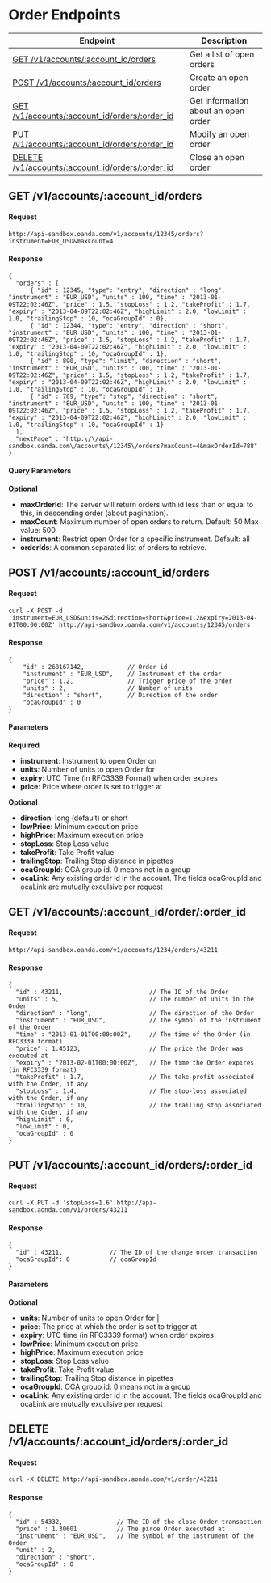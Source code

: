 # Order Endpoints

| Endpoint | Description |
| ---- | ---- |
| [GET /v1/accounts/:account_id/orders](https://github.com/oanda/apidocs/blob/master/sections/orders.md#get-v1accountsaccount_idorders) | Get a list of open orders |
| [POST /v1/accounts/:account_id/orders](https://github.com/oanda/apidocs/blob/master/sections/orders.md#post-v1accountsaccount_idorders) | Create an open order |
| [GET /v1/accounts/:account_id/orders/:order_id](https://github.com/oanda/apidocs/blob/master/sections/orders.md#get-v1accountsaccount_idorderorder_id) | Get information about an open order |
| [PUT /v1/accounts/:account_id/orders/:order_id](https://github.com/oanda/apidocs/blob/master/sections/orders.md#put-v1accountsaccount_idordersorder_id) | Modify an open order |
| [DELETE /v1/accounts/:account_id/orders/:order_id](https://github.com/oanda/apidocs/blob/master/sections/orders.md#delete-v1accountsaccount_idordersorder_id) | Close an open order |


## GET /v1/accounts/:account_id/orders

#### Request
    http://api-sandbox.oanda.com/v1/accounts/12345/orders?instrument=EUR_USD&maxCount=4

#### Response
    {
      "orders" : [
          { "id" : 12345, "type": "entry", "direction" : "long", "instrument" : "EUR_USD", "units" : 100, "time" : "2013-01-09T22:02:46Z", "price" : 1.5, "stopLoss" : 1.2, "takeProfit" : 1.7, "expiry" : "2013-04-09T22:02:46Z", "highLimit" : 2.0, "lowLimit" : 1.0, "trailingStop" : 10, "ocaGroupId" : 0},
          { "id" : 12344, "type": "entry", "direction" : "short", "instrument" : "EUR_USD", "units" : 100, "time" : "2013-01-09T22:02:46Z", "price" : 1.5, "stopLoss" : 1.2, "takeProfit" : 1.7, "expiry" : "2013-04-09T22:02:46Z", "highLimit" : 2.0, "lowLimit" : 1.0, "trailingStop" : 10, "ocaGroupId" : 1},
          { "id" : 890, "type": "limit", "direction" : "short", "instrument" : "EUR_USD", "units" : 100, "time" : "2013-01-09T22:02:46Z", "price" : 1.5, "stopLoss" : 1.2, "takeProfit" : 1.7, "expiry" : "2013-04-09T22:02:46Z", "highLimit" : 2.0, "lowLimit" : 1.0, "trailingStop" : 10, "ocaGroupId" : 1},
          { "id" : 789, "type": "stop", "direction" : "short", "instrument" : "EUR_USD", "units" : 100, "time" : "2013-01-09T22:02:46Z", "price" : 1.5, "stopLoss" : 1.2, "takeProfit" : 1.7, "expiry" : "2013-04-09T22:02:46Z", "highLimit" : 2.0, "lowLimit" : 1.0, "trailingStop" : 10, "ocaGroupId" : 1}
      ],
      "nextPage" : "http:\/\/api-sandbox.oanda.com\/accounts\/12345\/orders?maxCount=4&maxOrderId=788"
    }

#### Query Parameters
**Optional**

* **maxOrderId**: The server will return orders with id less than or equal to this, in descending order (about pagination).
* **maxCount**: Maximum number of open orders to return. Default: 50 Max value: 500
* **instrument**: Restrict open Order for a specific instrument. Default: all
* **orderIds**: A common separated list of orders to retrieve.


## POST /v1/accounts/:account_id/orders
#### Request
    curl -X POST -d 'instrument=EUR_USD&units=2&direction=short&price=1.2&expiry=2013-04-01T00:00:00Z' http://api-sandbox.oanda.com/v1/accounts/12345/orders

#### Response
    {
        "id" : 268167142,            // Order id
        "instrument" : "EUR_USD",    // Instrument of the order
        "price" : 1.2,				 // Trigger price of the order
        "units" : 2,                 // Number of units
        "direction" : "short",       // Direction of the order
        "ocaGroupId" : 0
    }


#### Parameters
**Required**

* **instrument**: Instrument to open Order on
* **units**: Number of units to open Order for
* **expiry**: UTC Time (in RFC3339 Format) when order expires
* **price**: Price where order is set to trigger at

**Optional**

<!--* **type**: entry (default), or limit (More about order types) -->
* **direction**: long (default) or short
* **lowPrice**: Minimum execution price
* **highPrice**: Maximum execution price
* **stopLoss**: Stop Loss value
* **takeProfit**: Take Profit value
* **trailingStop**: Trailing Stop distance in pipettes
* **ocaGroupId**: OCA group id. 0 means not in a group
* **ocaLink**: Any existing order id in the account. The fields ocaGroupId and ocaLink are mutually exculsive per request

## GET /v1/accounts/:account_id/order/:order_id

#### Request
    http://api-sandbox.oanda.com/v1/accounts/1234/orders/43211

#### Response

    {
      "id" : 43211,                        // The ID of the Order
      "units" : 5,                         // The number of units in the Order
      "direction" : "long",                // The direction of the Order
      "instrument" : "EUR_USD",            // The symbol of the instrument of the Order
      "time" : "2013-01-01T00:00:00Z",     // The time of the Order (in RFC3339 format)
      "price" : 1.45123,                   // The price the Order was executed at
      "expiry" : "2013-02-01T00:00:00Z",   // The time the Order expires (in RFC3339 format)
      "takeProfit" : 1.7,                  // The take-profit associated with the Order, if any
      "stopLoss" : 1.4,                    // The stop-loss associated with the Order, if any
      "trailingStop" : 10,                 // The trailing stop associated with the Order, if any
      "highLimit" : 0,
      "lowLimit" : 0,
      "ocaGroupId" : 0
    }






## PUT /v1/accounts/:account_id/orders/:order_id

#### Request
    curl -X PUT -d 'stopLoss=1.6' http://api-sandbox.aonda.com/v1/orders/43211

#### Response
    {
      "id" : 43211,             // The ID of the change order transaction
      "ocaGroupId": 0           // ocaGroupId
    }

#### Parameters
**Optional**

* **units**: Number of units to open Order for |
* **price**: The price at which the order is set to trigger at
* **expiry**: UTC time (in RFC3339 format) when order expires
* **lowPrice**: Minimum execution price
* **highPrice**: Maximum execution price
* **stopLoss**: Stop Loss value
* **takeProfit**: Take Profit value
* **trailingStop**: Trailing Stop distance in pipettes
* **ocaGroupId**: OCA group id. 0 means not in a group
* **ocaLink**: Any existing order id in the account. The fields ocaGroupId and ocaLink are mutually exculsive per request





## DELETE /v1/accounts/:account_id/orders/:order_id

#### Request
    curl -X DELETE http://api-sandbox.aonda.com/v1/order/43211

#### Response
    {
      "id" : 54332,               // The ID of the close Order transaction
      "price" : 1.30601           // The pirce Order executed at
      "instrument" : "EUR_USD",   // The symbol of the instrument of the Order
      "unit" : 2,
      "direction" : "short",
      "ocaGroupId" : 0
    }


